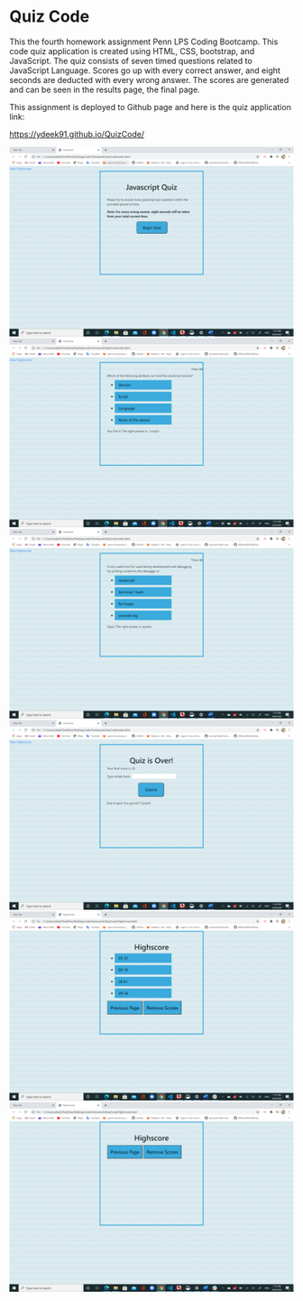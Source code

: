 # Quiz Code


This the fourth homework assignment Penn LPS Coding Bootcamp. 
This code quiz application is created using HTML, CSS, bootstrap, and JavaScript. The quiz consists of seven timed questions related to JavaScript Language. Scores go up with every correct answer, and eight seconds are deducted with every wrong answer. The scores are generated and can be seen in the results page, the final page. 

This assignment is deployed to Github page and here is the quiz application link: 

https://ydeek91.github.io/QuizCode/








<img src="ScreenshoOne.png" alt="">
<img src="ScreenshotTwo.png" alt="">
<img src="ScreenshotThree.png" alt="">
<img src="ScreenshotFour.png" alt="">
<img src="ScreenshotFive.png" alt="">
<img src="Screenshotsix.png" alt="">
